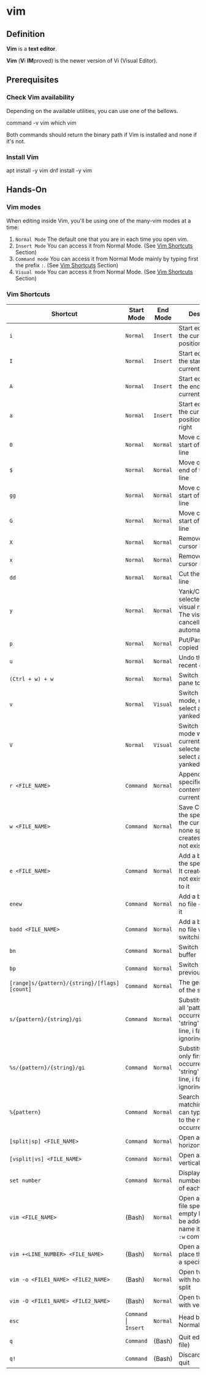 # vim

## Definition
**Vim** is a **text editor**.

**Vim** (**V**i **IM**proved) is the newer version of Vi (Visual Editor).

## Prerequisites

### Check Vim availability
Depending on the available utilities, you can use one of the bellows.

<tabs>
    <tab title="Using command">
        <code-block lang="bash">command -v vim</code-block>
    </tab>
    <tab title="Using which">
        <code-block lang="bash">which vim</code-block>        
    </tab>
</tabs>

Both commands should return the binary path if Vim is installed and none if it's not.

### Install Vim

<tabs>
    <tab title="Debian-based Linux Distros">
        <code-block lang="bash">apt install -y vim</code-block>
    </tab>
    <tab title="RPM-based Linux Distros">
        <code-block lang="bash">dnf install -y vim</code-block> 
    </tab>
</tabs>

## Hands-On

### Vim modes
When editing inside Vim, you'll be using one of the many-vim modes at a time:
1. `Normal Mode` The default one that you are in each time you open vim.
2. `Insert Mode` You can access it from Normal Mode. (See [Vim Shortcuts](#vim-shortcuts) Section)
3. `Command mode` You can access it from Normal Mode mainly by typing first the prefix `:`. (See [Vim Shortcuts](#vim-shortcuts) Section)
4. `Visual mode` You can access it from Normal Mode. (See [Vim Shortcuts](#vim-shortcuts) Section)

### Vim Shortcuts
| Shortcut                                      | Start Mode            | End Mode | Description                                                                                               |
|-----------------------------------------------|-----------------------|----------|-----------------------------------------------------------------------------------------------------------|
| `i`                                           | `Normal`              | `Insert` | Start editing from the current cursor position                                                            |
| `I`                                           | `Normal`              | `Insert` | Start editing from the start of the current line                                                          |
| `A`                                           | `Normal`              | `Insert` | Start editing from the end of the current line                                                            |
| `a`                                           | `Normal`              | `Insert` | Start editing from the current cursor position + 1 move right                                             |
| `0`                                           | `Normal`              | `Normal` | Move cursor to the start of the current line                                                              |
| `$`                                           | `Normal`              | `Normal` | Move cursor to the end of the current line                                                                |
| `gg`                                          | `Normal`              | `Normal` | Move cursor to the start of the first line                                                                |
| `G`                                           | `Normal`              | `Normal` | Move cursor to the start of the last line                                                                 |
| `X`                                           | `Normal`              | `Normal` | Remove char from cursor left                                                                              |
| `x`                                           | `Normal`              | `Normal` | Remove char from cursor right                                                                             |
| `dd`                                          | `Normal`              | `Normal` | Cut the current line                                                                                      |
| `y`                                           | `Normal`              | `Normal` | Yank/Copy selected text with visual mode help. The visual mode is cancelled automatically.                |
| `p`                                           | `Normal`              | `Normal` | Put/Paste the copied text                                                                                 |
| `u`                                           | `Normal`              | `Normal` | Undo the most recent change                                                                               |
| `(Ctrl + w) + w`                              | `Normal`              | `Normal` | Switch focus from pane to another                                                                         |
| `v`                                           | `Normal`              | `Visual` | Switch to visual mode, mainly to select a text to be yanked/copied                                        |
| `V`                                           | `Normal`              | `Visual` | Switch to visual mode with the current line selected, mainly to select a text to be yanked/copied         |
| `r <FILE_NAME>`                               | `Command`             | `Normal` | Append the specified file content to the current one                                                      |
| `w <FILE_NAME>`                               | `Command`             | `Normal` | Save Changes on the specified file, the current one if none specified. It creates the file if not exist   |
| `e <FILE_NAME>`                               | `Command`             | `Normal` | Add a buffer from the specified file. It creates the file if not exist + switch to it                     |
| `enew`                                        | `Command`             | `Normal` | Add a buffer from no file + switch to it                                                                  |
| `badd <FILE_NAME>`                            | `Command`             | `Normal` | Add a buffer from no file without switching to it                                                         |
| `bn`                                          | `Command`             | `Normal` | Switch to the next buffer                                                                                 |
| `bp `                                         | `Command`             | `Normal` | Switch to the previous buffer                                                                             |
| `[range]s/{pattern}/{string}/[flags] [count]` | `Command`             | `Normal` | The general form of the substitute                                                                        |
| `s/{pattern}/{string}/gi`                     | `Command`             | `Normal` | Substitute/Replace all 'pattern' occurrences with 'string' on each line, i fag for case ignoring          |
| `%s/{pattern}/{string}/gi`                    | `Command`             | `Normal` | Substitute/Replace only first 'pattern' occurrence with 'string' on each line, i fag for case ignoring    |
| `%{pattern}`                                  | `Command`             | `Normal` | Search for the matching text, you can type `n` to jump to the next occurrence                             |
| `[split\|sp] <FILE_NAME>`                     | `Command`             | `Normal` | Open a side editor horizontally                                                                           |
| `[vsplit\|vs] <FILE_NAME>`                    | `Command`             | `Normal` | Open a side editor vertically                                                                             |
| `set number`                                  | `Command`             | `Normal` | Display line number at the left of each line                                                              |
| `vim <FILE_NAME>`                             | (Bash)                | `Normal` | Open a file. If no file specified, an empty buffer will be added, you can name it later with `:w` command |
| `vim +<LINE_NUMBER> <FILE_NAME>`              | (Bash)                | `Normal` | Open a file and place the cursor at a specific line                                                       |
| `vim -o <FILE1_NAME> <FILE2_NAME>`            | (Bash)                | `Normal` | Open two files with horizontal split                                                                      |
| `vim -O <FILE1_NAME> <FILE2_NAME>`            | (Bash)                | `Normal` | Open two files with vertical split                                                                        |
| `esc`                                         | `Command` \| `Insert` | `Normal` | Head back to Normal Mode                                                                                  |
| `q`                                           | `Command`             | (Bash)   | Quit editor (clean file)                                                                                  |
| `q!`                                          | `Command`             | (Bash)   | Discard changes & quit                                                                                    |
